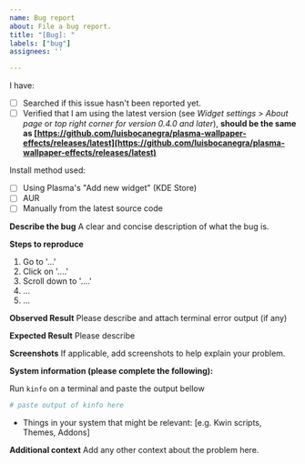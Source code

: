 ```yaml
---
name: Bug report
about: File a bug report.
title: "[Bug]: "
labels: ["bug"]
assignees: ''

---
```


I have:

- [ ] Searched if this issue hasn't been reported yet.
- [ ] Verified that I am using the latest version (see *Widget settings* > *About page* or *top right corner for version 0.4.0 and later*), **should be the same as [https://github.com/luisbocanegra/plasma-wallpaper-effects/releases/latest](https://github.com/luisbocanegra/plasma-wallpaper-effects/releases/latest)**

Install method used:

- [ ] Using Plasma's "Add new widget" (KDE Store)
- [ ] AUR
- [ ] Manually from the latest source code

**Describe the bug**
A clear and concise description of what the bug is.

**Steps to reproduce**

1. Go to '...'
2. Click on '....'
3. Scroll down to '....'
4. ...
5. ...

**Observed Result**
Please describe and attach terminal error output (if any)

**Expected Result**
Please describe

**Screenshots**
If applicable, add screenshots to help explain your problem.

**System information (please complete the following):**

Run `kinfo` on a terminal and paste the output bellow

```yaml
# paste output of kinfo here
```

- Things in your system that might be relevant: [e.g. Kwin scripts, Themes, Addons]

**Additional context**
Add any other context about the problem here.
